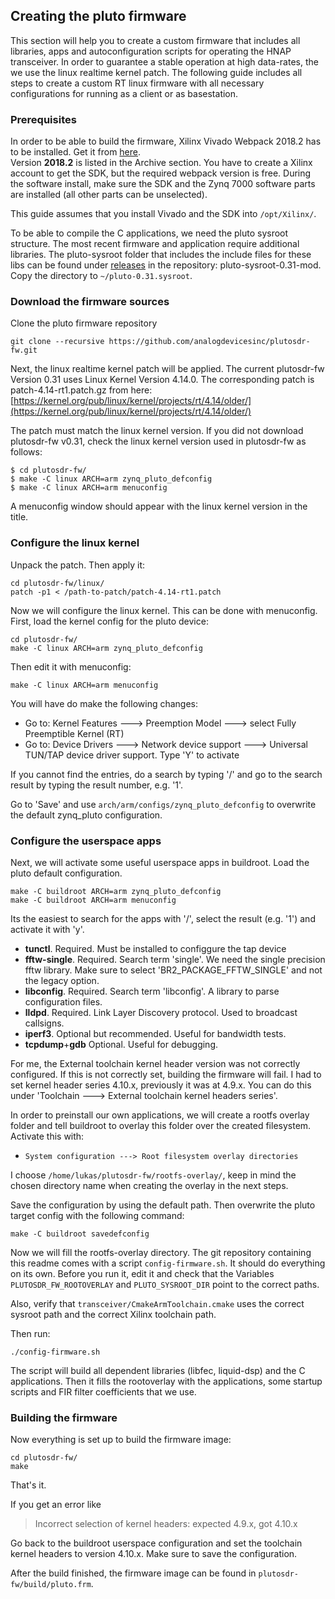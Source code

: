## Creating the pluto firmware
This section will help you to create a custom firmware that includes all libraries, apps and autoconfiguration scripts for operating
the HNAP transceiver.
In order to guarantee a stable operation at high data-rates, the we use the linux realtime kernel patch. The following guide includes all steps to create a custom RT linux firmware with all necessary configurations for running as a client or as basestation.

### Prerequisites
In order to be able to build the firmware, Xilinx Vivado Webpack 2018.2 has to be installed.
Get it from [here](https://www.xilinx.com/support/download/index.html/content/xilinx/en/downloadNav/vivado-design-tools.html).  
Version **2018.2** is listed in the Archive section. You have to create a Xilinx account to get the SDK, but the required webpack version is free.
During the software install, make sure the SDK and the Zynq 7000 software parts are installed (all other parts can be unselected).

This guide assumes that you install Vivado and the SDK into `/opt/Xilinx/`.

To be able to compile the C applications, we need the pluto sysroot structure. The most recent
firmware and application require additional libraries. The pluto-sysroot folder that includes the
include files for these libs can be found under [releases](https://github.com/HAMNET-Access-Protocol/HNAP4PlutoSDR/releases) in the repository: pluto-sysroot-0.31-mod.  
Copy the directory to `~/pluto-0.31.sysroot`.


### Download the firmware sources
Clone the pluto firmware repository
```
git clone --recursive https://github.com/analogdevicesinc/plutosdr-fw.git
```

Next, the linux realtime kernel patch will be applied. The current plutosdr-fw Version 0.31 uses Linux Kernel Version 4.14.0.
The corresponding patch is patch-4.14-rt1.patch.gz from here: [https://kernel.org/pub/linux/kernel/projects/rt/4.14/older/](https://kernel.org/pub/linux/kernel/projects/rt/4.14/older/)

The patch must match the linux kernel version. If you did not download plutosdr-fw v0.31, check the linux kernel version used in plutosdr-fw as follows:
```
$ cd plutosdr-fw/
$ make -C linux ARCH=arm zynq_pluto_defconfig
$ make -C linux ARCH=arm menuconfig
```

A menuconfig window should appear with the linux kernel version in the title.

### Configure the linux kernel

Unpack the patch. Then apply it:
```
cd plutosdr-fw/linux/
patch -p1 < /path-to-patch/patch-4.14-rt1.patch
```

Now we will configure the linux kernel. This can be done with menuconfig.  
First, load the kernel config for the pluto device:

```
cd plutosdr-fw/
make -C linux ARCH=arm zynq_pluto_defconfig
```

Then edit it with menuconfig:
```
make -C linux ARCH=arm menuconfig
```

You will have do make the following changes:

- Go to: Kernel Features ---> Preemption Model ---> select Fully Preemptible Kernel (RT)
- Go to: Device Drivers ---> Network device support ---> Universal TUN/TAP device driver support. Type 'Y' to activate

If you cannot find the entries, do a search by typing '/' and go to the search result by typing the result number, e.g. '1'.

Go to 'Save' and use `arch/arm/configs/zynq_pluto_defconfig` to overwrite the default zynq_pluto configuration.

### Configure the userspace apps
Next, we will activate some useful userspace apps in buildroot. Load the pluto default configuration.

```
make -C buildroot ARCH=arm zynq_pluto_defconfig
make -C buildroot ARCH=arm menuconfig
```

Its the easiest to search for the apps with '/', select the result (e.g. '1') and activate it with 'y'.

- **tunctl**. Required. Must be installed to configgure the tap device
- **fftw-single**. Required. Search term 'single'. We need the single precision fftw library. Make sure to select 'BR2_PACKAGE_FFTW_SINGLE' and  not the legacy option.
- **libconfig**. Required. Search term 'libconfig'. A library to parse configuration files.
- **lldpd**. Required. Link Layer Discovery protocol. Used to broadcast callsigns.
- **iperf3**. Optional but recommended. Useful for bandwidth tests.
- **tcpdump**+**gdb** Optional. Useful for debugging.

For me, the External toolchain kernel header version was not correctly configured. If this is not correctly set, building the firmware will fail.
I had to set kernel header series 4.10.x, previously it was at 4.9.x. You can do this under 'Toolchain ---> External toolchain kernel headers series'.

In order to preinstall our own applications, we will create a rootfs overlay folder and tell buildroot to overlay this folder over the created filesystem.
Activate this with:

- `System configuration ---> Root filesystem overlay directories`

I choose `/home/lukas/plutosdr-fw/rootfs-overlay/`, keep in mind the chosen directory name when creating the overlay in the next steps.

Save the configuration by using the default path. Then overwrite the pluto target config with the following command:
```
make -C buildroot savedefconfig
```

Now we will fill the rootfs-overlay directory.
The git repository containing this readme comes with a script `config-firmware.sh`. It should do everything on its own.
Before you run it, edit it and check that the Variables `PLUTOSDR_FW_ROOTOVERLAY` and `PLUTO_SYSROOT_DIR` point to the correct paths.

Also, verify that `transceiver/CmakeArmToolchain.cmake` uses the correct sysroot path and the correct Xilinx toolchain path.

Then run:
```
./config-firmware.sh
```
The script will build all dependent libraries (libfec, liquid-dsp) and the C applications. Then it fills the rootoverlay with the applications, some startup scripts and FIR filter coefficients that we use.

### Building the firmware

Now everything is set up to build the firmware image:
```
cd plutosdr-fw/
make
```

That's it.

If you get an error like
> Incorrect selection of kernel headers: expected 4.9.x, got 4.10.x

Go back to the buildroot userspace configuration and set the toolchain kernel headers to version 4.10.x. Make sure to save the configuration.

After the build finished, the firmware image can be found in `plutosdr-fw/build/pluto.frm`.



